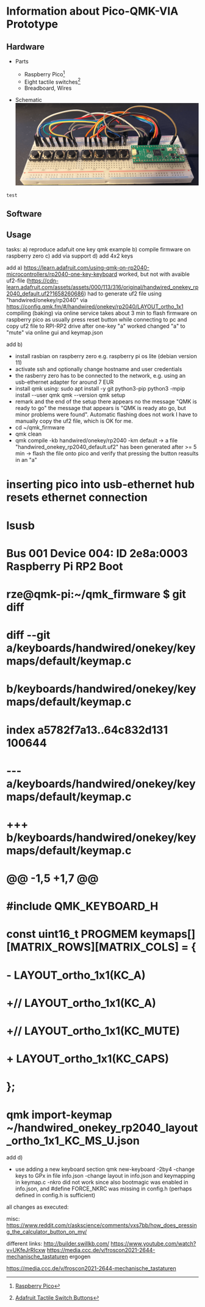 # Information about Pico-QMK-VIA Prototype

## Hardware

* Parts
  * Raspberry Pico[^1]
  * Eight tactile switches[^2]
  * Breadboard, Wires

* Schematic
![breadboard](images/breadboard.png)
 <!--** ![schematic](images/schematic.png)-->

```
test
```

## Software

## Usage


[^1]: [Raspberry Pico](https://www.raspberrypi.com/products/raspberry-pi-pico/)
[^2]: [Adafruit Tactile Switch Buttons](https://www.adafruit.com/product/1119)

tasks:
a) reproduce adafuit one key qmk example
b) compile firmware on raspberry zero
c) add via support
d) add 4x2 keys

add a)
https://learn.adafruit.com/using-qmk-on-rp2040-microcontrollers/rp2040-one-key-keyboard
worked, but not with avaible uf2-file (https://cdn-learn.adafruit.com/assets/assets/000/113/316/original/handwired_onekey_rp2040_default.uf2?1658260686)
had to generate uf2 file using "handwired/onekey/rp2040" via https://config.qmk.fm/#/handwired/onekey/rp2040/LAYOUT_ortho_1x1
compiling (baking) via online service takes about 3 min
to flash firmware on raspberry pico as usually press reset button while
connecting to pc and copy uf2 file to RPI-RP2 drive
after one-key "a" worked changed "a" to "mute" via online gui and keymap.json

add b)
- install rasbian on raspberry zero e.g. raspberry pi os lite (debian version 11)
- activate ssh and optionally change hostname and user credentials
- the rasberry zero has to be connected to the network, e.g. using an
  usb-ethernet adapter for around 7 EUR
- install qmk using:
sudo apt install -y git python3-pip
python3 -mpip install --user qmk
qmk --version
qmk setup
- remark and the end of the setup there appears no the message "QMK is ready
  to go" the message that appears is "QMK is ready ato go, but minor problems
were found". Automatic flashing does not work I have to manually copy the uf2
file, which is OK for me.  
- cd ~/qmk_firmware
- qmk clean
- qmk compile -kb handwired/onekey/rp2040 -km default
-> a file "handwired_onekey_rp2040_default.uf2" has been generated after >= 5 min
-> flash the file onto pico and verify that pressing the button reasults in an "a" 
# inserting pico into usb-ethernet hub resets ethernet connection
# lsusb
# Bus 001 Device 004: ID 2e8a:0003 Raspberry Pi RP2 Boot
# rze@qmk-pi:~/qmk_firmware $ git diff
# diff --git a/keyboards/handwired/onekey/keymaps/default/keymap.c
# b/keyboards/handwired/onekey/keymaps/default/keymap.c
# index a5782f7a13..64c832d131 100644
# --- a/keyboards/handwired/onekey/keymaps/default/keymap.c
# +++ b/keyboards/handwired/onekey/keymaps/default/keymap.c
# @@ -1,5 +1,7 @@
#  #include QMK_KEYBOARD_H
# 
#  const uint16_t PROGMEM keymaps[][MATRIX_ROWS][MATRIX_COLS] = {
# -    LAYOUT_ortho_1x1(KC_A)
# +//    LAYOUT_ortho_1x1(KC_A)
# +//    LAYOUT_ortho_1x1(KC_MUTE)
# +    LAYOUT_ortho_1x1(KC_CAPS)
#  };
# qmk import-keymap ~/handwired_onekey_rp2040_layout_ortho_1x1_KC_MS_U.json

add d)
- use adding a new keyboard section
qmk new-keyboard
-2by4
-change keys to GPx in file info.json
-change layout in info.json and keymapping in keymap.c
-nkro did not work since also bootmagic was enabled in info.json, and #define FORCE_NKRC was missing in config.h (perhaps defined in config.h is sufficient)


all changes as executed:
>

misc:
https://www.reddit.com/r/askscience/comments/vxs7bb/how_does_pressing_the_calculator_button_on_my/



different links:
http://builder.swillkb.com/
https://www.youtube.com/watch?v=UKfeJrRIcxw
https://media.ccc.de/v/froscon2021-2644-mechanische_tastaturen
ergogen

https://media.ccc.de/v/froscon2021-2644-mechanische_tastaturen

<!--
compress files e.g. https://www.iloveimg.com
-->
